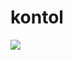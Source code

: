 <html>
    <head>
    </head>
    <body>
        <h1>kontol</h1>
        <img src="https://cdns.klimg.com/merdeka.com/i/w/news/2020/07/21/1200732/content_images/670x335/20200721210320-1-rose-blackpink-004-tantri-setyorini.jpg">
    </body>
</html>

